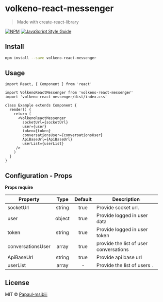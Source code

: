 # volkeno-react-messenger

> Made with create-react-library

[![NPM](https://img.shields.io/npm/v/volkeno-react-messenger.svg)](https://www.npmjs.com/package/volkeno-react-messenger) [![JavaScript Style Guide](https://img.shields.io/badge/code_style-standard-brightgreen.svg)](https://standardjs.com)

## Install

```bash
npm install --save volkeno-react-messenger
```

## Usage

```tsx
import React, { Component } from 'react'

import VolkenoReactMessenger from 'volkeno-react-messenger'
import 'volkeno-react-messenger/dist/index.css'

class Example extends Component {
  render() {
    return (
      <VolkenoReactMessenger
        socketUrl={socketUrl}
        user={user}
        token={token}
        conversationsUser={conversationsUser}
        ApiBaseUrl={ApiBaseUrl}
        userList={userList}
     />
    )
  }
}
```


## Configuration - Props

**Props require**

| Property                 |   Type   | Default | Description                                                                              |
| ------------------------ | :------: | :-----: | ---------------------------------------------------------------------------------------- |
| socketUrl                | string   |  true   | Provide socket url.                                                                      |
| user                     | object   |  true   | Provide logged in user data                                                              |
| token                    | string   |  true   | Provide logged in user token                                                             |
| conversationsUser        | array    |  true   | provide the list of user conversations                                                   |
| ApiBaseUrl               | string   |  true   | Provide api base url                                                                     |
| userList                 |  array   |    -    | Provide the list of users .                                                              |

## License

MIT © [Papaul-msibiii](https://github.com/Papaul-msibiii)
